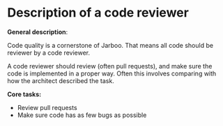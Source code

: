 Description of a code reviewer
================================

**General description**:

Code quality is a cornerstone of Jarboo. That means all code should be reviewer by a code reviewer.

A code reviewer should review (often pull requests), and make sure the code is implemented in a proper way. Often this involves comparing with how the architect described the task.

**Core tasks:**

- Review pull requests
- Make sure code has as few bugs as possible

